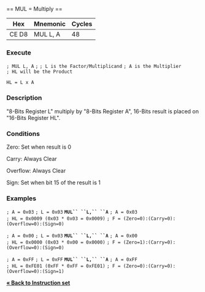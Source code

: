 \== MUL = Multiply ==

| Hex   | Mnemonic | Cycles |
| ----- | -------- | ------ |
| CE D8 | MUL L, A | 48     |

### Execute

`; MUL L, A`
`;`
`; L is the Factor/Multiplicand`
`; A is the Multiplier`
`; HL will be the Product`

`HL = L x A`

### Description

"8-Bits Register L" multiply by "8-Bits Register A", 16-Bits result is
placed on "16-Bits Register HL".

### Conditions

Zero: Set when result is 0

Carry: Always Clear

Overflow: Always Clear

Sign: Set when bit 15 of the result is 1

### Examples

`; A = 0x03`
`; L = 0x03`
**`MUL`` ``L,`` ``A`**
`; A = 0x03`
`; HL = 0x0009 (0x03 * 0x03 = 0x0009)`
`; F = (Zero=0):(Carry=0):(Overflow=0):(Sign=0)`

`; A = 0x00`
`; L = 0x03`
**`MUL`` ``L,`` ``A`**
`; A = 0x00`
`; HL = 0x0000 (0x03 * 0x00 = 0x0000)`
`; F = (Zero=1):(Carry=0):(Overflow=0):(Sign=0)`

`; A = 0xFF`
`; L = 0xFF`
**`MUL`` ``L,`` ``A`**
`; A = 0xFF`
`; HL = 0xFE01 (0xFF * 0xFF = 0xFE01)`
`; F = (Zero=0):(Carry=0):(Overflow=0):(Sign=1)`

[**« Back to Instruction set**](PM_InstructionList.md "wikilink")